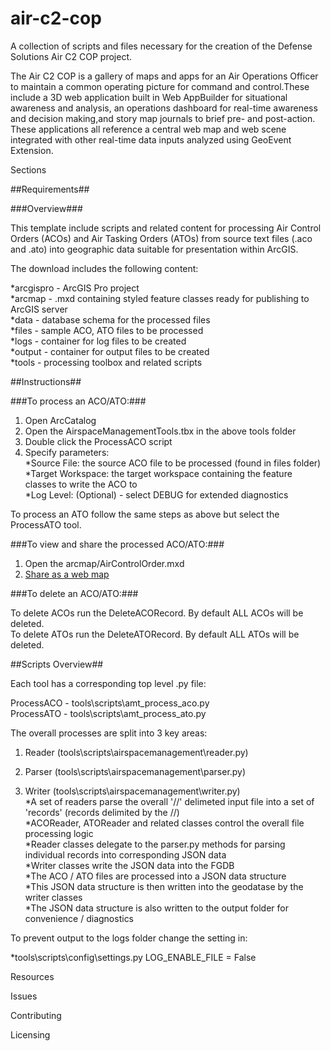 # air-c2-cop
A collection of scripts and files necessary for the creation of the Defense Solutions Air C2 COP project.

The Air C2 COP is a gallery of maps and apps for an Air Operations Officer to maintain a common operating picture for command and control.These include a 3D web application built in Web AppBuilder for situational awareness and analysis, an operations dashboard for real-time awareness and decision making,and story map journals to brief pre- and post-action. These applications all reference a central web map and web scene integrated with other real-time data inputs analyzed using GeoEvent Extension.

Sections

##Requirements##

###Overview###

This template include scripts and related content for processing Air Control Orders (ACOs) and Air Tasking Orders (ATOs) from source text files (.aco and .ato) into geographic data suitable for presentation within ArcGIS.

The download includes the following content:

  *arcgispro - ArcGIS Pro project  
  *arcmap - .mxd containing styled feature classes ready for publishing to ArcGIS server  
  *data - database schema for the processed files  
  *files - sample ACO, ATO files to be processed  
  *logs - container for log files to be created  
  *output - container for output files to be created  
  *tools - processing toolbox and related scripts  


##Instructions##

###To process an ACO/ATO:###

1. Open ArcCatalog
2. Open the AirspaceManagementTools.tbx in the above tools folder
3. Double click the ProcessACO script
4. Specify parameters:  
  *Source File: the source ACO file to be processed (found in files folder)  
  *Target Workspace: the target workspace containing the feature classes to write the ACO to  
  *Log Level: (Optional) - select DEBUG for extended diagnostics  

To process an ATO follow the same steps as above but select the ProcessATO tool.

###To view and share the processed ACO/ATO:###

1. Open the arcmap/AirControlOrder.mxd
2. [Share as a web map](http://server.arcgis.com/en/server/latest/get-started/windows/tutorial-publishing-a-map-service.htm "Tutorial: Publishing a map service")

###To delete an ACO/ATO:###

To delete ACOs run the DeleteACORecord. By default ALL ACOs will be deleted.  
To delete ATOs run the DeleteATORecord. By default ALL ATOs will be deleted.  

##Scripts Overview##

Each tool has a corresponding top level .py file:

ProcessACO - tools\scripts\amt_process_aco.py  
ProcessATO - tools\scripts\amt_process_ato.py  

The overall processes are split into 3 key areas:

1. Reader (tools\scripts\airspacemanagement\reader.py)

2. Parser (tools\scripts\airspacemanagement\parser.py)

3. Writer (tools\scripts\airspacemanagement\writer.py)  
  *A set of readers parse the overall '//' delimeted input file into a set of 'records' (records delimited by the //)  
  *ACOReader, ATOReader and related classes control the overall file processing logic  
  *Reader classes delegate to the parser.py methods for parsing individual records into corresponding JSON data  
  *Writer classes write the JSON data into the FGDB  
  *The ACO / ATO files are processed into a JSON data structure  
  *This JSON data structure is then written into the geodatase by the writer classes  
  *The JSON data structure is also written to the output folder for convenience / diagnostics  

To prevent output to the logs folder change the setting in:

  *tools\scripts\config\settings.py   LOG_ENABLE_FILE = False

Resources

Issues

Contributing

Licensing

